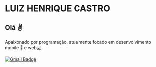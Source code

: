 # LUIZ HENRIQUE CASTRO



## Olá :v:
Apaixonado por programação, atualmente focado em desenvolvimento mobile :iphone: e web:computer:. 


[![Gmail Badge](https://img.shields.io/badge/-luizzandradee@gmail.com-c14438?style=flat-square&logo=Gmail&logoColor=white&link=mailto:luizzandradee@gmail.com)](mailto:luizzandradee@gmail.com)
